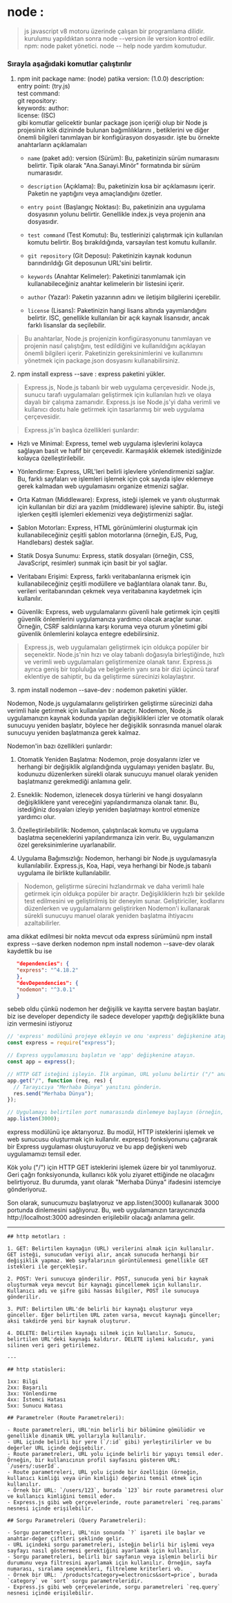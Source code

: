# node :

> js javascript v8 motoru üzerinde çalışan bir programlama dilidir.
> kurulumu yapıldıktan sonra node --version ile version kontrol edilir.
> npm: node paket yönetici.
> node -- help node yardım komutudur.

### Sırayla aşağıdaki komutlar çalıştırılır

1. npm init
   package name: (node) patika
   version: (1.0.0) description:  
    entry point: (try.js)  
    test command:  
    git repository:  
    keywords:
   author:  
    license: (ISC)  
    gibi komutlar gelicektir bunlar package json içeriği olup bir Node js projesinin kök dizininde bulunan bağımlılıklarını , betiklerini ve diğer önemli bilgileri tanımlayan bir konfigürasyon dosyasıdır. işte bu örnekte anahtarların açıklamaları

   - `name` (paket adı):
     version (Sürüm): Bu, paketinizin sürüm numarasını belirtir. Tipik olarak "Ana.Sanayi.Minör" formatında bir sürüm numarasıdır.

   - `description` (Açıklama): Bu, paketinizin kısa bir açıklamasını içerir. Paketin ne yaptığını veya amaçlandığını özetler.

   - `entry point` (Başlangıç Noktası): Bu, paketinizin ana uygulama dosyasının yolunu belirtir. Genellikle index.js veya projenin ana dosyasıdır.

   - `test command` (Test Komutu): Bu, testlerinizi çalıştırmak için kullanılan komutu belirtir. Boş bırakıldığında, varsayılan test komutu kullanılır.

   - `git repository` (Git Deposu): Paketinizin kaynak kodunun barındırıldığı Git deposunun URL'sini belirtir.

   - `keywords` (Anahtar Kelimeler): Paketinizi tanımlamak için kullanabileceğiniz anahtar kelimelerin bir listesini içerir.

   - `author` (Yazar): Paketin yazarının adını ve iletişim bilgilerini içerebilir.

   - `license` (Lisans): Paketinizin hangi lisans altında yayımlandığını belirtir. ISC, genellikle kullanılan bir açık kaynak lisansıdır, ancak farklı lisanslar da seçilebilir.

> Bu anahtarlar, Node.js projenizin konfigürasyonunu tanımlayan ve projenin nasıl çalıştığını, test edildiğini ve kullanıldığını açıklayan önemli bilgileri içerir. Paketinizin gereksinimlerini ve kullanımını yönetmek için package.json dosyasını kullanabilirsiniz.

2.  npm install express --save : express paketini yükler.

> Express.js, Node.js tabanlı bir web uygulama çerçevesidir. Node.js, sunucu tarafı uygulamaları geliştirmek için kullanılan hızlı ve olaya dayalı bir çalışma zamanıdır. Express.js ise Node.js'yi daha verimli ve kullanıcı dostu hale getirmek için tasarlanmış bir web uygulama çerçevesidir.

> Express.js'in başlıca özellikleri şunlardır:

- Hızlı ve Minimal: Express, temel web uygulama işlevlerini kolayca sağlayan basit ve hafif bir çerçevedir. Karmaşıklık eklemek istediğinizde kolayca özelleştirilebilir.
- Yönlendirme: Express, URL'leri belirli işlevlere yönlendirmenizi sağlar. Bu, farklı sayfaları ve işlemleri işlemek için çok sayıda işlev eklemeye gerek kalmadan web uygulamasını organize etmenizi sağlar.

- Orta Katman (Middleware): Express, isteği işlemek ve yanıtı oluşturmak için kullanılan bir dizi ara yazılım (middleware) işlevine sahiptir. Bu, isteği işlerken çeşitli işlemleri eklemenizi veya değiştirmenizi sağlar.

- Şablon Motorları: Express, HTML görünümlerini oluşturmak için kullanabileceğiniz çeşitli şablon motorlarına (örneğin, EJS, Pug, Handlebars) destek sağlar.

- Statik Dosya Sunumu: Express, statik dosyaları (örneğin, CSS, JavaScript, resimler) sunmak için basit bir yol sağlar.

- Veritabanı Erişimi: Express, farklı veritabanlarına erişmek için kullanabileceğiniz çeşitli modüllere ve bağlantılara olanak tanır. Bu, verileri veritabanından çekmek veya veritabanına kaydetmek için kullanılır.

- Güvenlik: Express, web uygulamalarını güvenli hale getirmek için çeşitli güvenlik önlemlerini uygulamanıza yardımcı olacak araçlar sunar. Örneğin, CSRF saldırılarına karşı koruma veya oturum yönetimi gibi güvenlik önlemlerini kolayca entegre edebilirsiniz.

> Express.js, web uygulamaları geliştirmek için oldukça popüler bir seçenektir. Node.js'nin hızı ve olay tabanlı doğasıyla birleştiğinde, hızlı ve verimli web uygulamaları geliştirmenize olanak tanır. Express.js ayrıca geniş bir topluluğa ve belgelerin yanı sıra bir dizi üçüncü taraf eklentiye de sahiptir, bu da geliştirme sürecinizi kolaylaştırır.

3. npm install nodemon --save-dev : nodemon paketini yükler.

Nodemon, Node.js uygulamalarını geliştirirken geliştirme sürecinizi daha verimli hale getirmek için kullanılan bir araçtır. Nodemon, Node.js uygulamanızın kaynak kodunda yapılan değişiklikleri izler ve otomatik olarak sunucuyu yeniden başlatır, böylece her değişiklik sonrasında manuel olarak sunucuyu yeniden başlatmanıza gerek kalmaz.

Nodemon'in bazı özellikleri şunlardır:

1. Otomatik Yeniden Başlatma: Nodemon, proje dosyalarını izler ve herhangi bir değişiklik algılandığında uygulamayı yeniden başlatır. Bu, kodunuzu düzenlerken sürekli olarak sunucuyu manuel olarak yeniden başlatmanız gerekmediği anlamına gelir.

2. Esneklik: Nodemon, izlenecek dosya türlerini ve hangi dosyaların değişikliklere yanıt vereceğini yapılandırmanıza olanak tanır. Bu, istediğiniz dosyaları izleyip yeniden başlatmayı kontrol etmenize yardımcı olur.

3. Özelleştirilebilirlik: Nodemon, çalıştırılacak komutu ve uygulama başlatma seçeneklerini yapılandırmanıza izin verir. Bu, uygulamanızın özel gereksinimlerine uyarlanabilir.

4. Uygulama Bağımsızlığı: Nodemon, herhangi bir Node.js uygulamasıyla kullanılabilir. Express.js, Koa, Hapi, veya herhangi bir Node.js tabanlı uygulama ile birlikte kullanılabilir.

> Nodemon, geliştirme sürecini hızlandırmak ve daha verimli hale getirmek için oldukça popüler bir araçtır. Değişikliklerin hızlı bir şekilde test edilmesini ve geliştirilmiş bir deneyim sunar. Geliştiriciler, kodlarını düzenlerken ve uygulamalarını geliştirirken Nodemon'i kullanarak sürekli sunucuyu manuel olarak yeniden başlatma ihtiyacını azaltabilirler.

ama dikkat edilmesi bir nokta mevcut oda express sürümünü npm install express --save derken nodemon npm install nodemon --save-dev olarak kaydettik bu ise

```json
   "dependencies": {
   "express": "^4.18.2"
   },
   "devDependencies": {
   "nodemon": "^3.0.1"
   }
```

sebeb oldu çünkü nodemon her değişilik ve kayıtta servere baştan başlatır. biz ise developer dependicty ile sadece developer yapıttığı değişiklikte buna izin vermesini istiyoruz

```javascript
// 'express' modülünü projeye ekleyin ve onu 'express' değişkenine atayın.
const express = require("express");

// Express uygulamasını başlatın ve 'app' değişkenine atayın.
const app = express();

// HTTP GET isteğini işleyin. İlk argüman, URL yolunu belirtir ("/" anasayfa yolu) ve ikinci argüman bir işlevdir.
app.get("/", function (req, res) {
  // Tarayıcıya "Merhaba Dünya" yanıtını gönderin.
  res.send("Merhaba Dünya");
});

// Uygulamayı belirtilen port numarasında dinlemeye başlayın (örneğin, 3000).
app.listen(3000);
```

express modülünü içe aktarıyoruz. Bu modül, HTTP isteklerini işlemek ve web sunucusu oluşturmak için kullanılır.
express() fonksiyonunu çağırarak bir Express uygulaması oluşturuyoruz ve bu app değişkeni web uygulamamızı temsil eder.

Kök yolu ("/") için HTTP GET isteklerini işlemek üzere bir yol tanımlıyoruz. Geri çağrı fonksiyonunda, kullanıcı kök yolu ziyaret ettiğinde ne olacağını belirtiyoruz. Bu durumda, yanıt olarak "Merhaba Dünya" ifadesini istemciye gönderiyoruz.

Son olarak, sunucumuzu başlatıyoruz ve app.listen(3000) kullanarak 3000 portunda dinlemesini sağlıyoruz. Bu, web uygulamanızın tarayıcınızda http://localhost:3000 adresinden erişilebilir olacağı anlamına gelir.

---

    ## http metotları :

    1. GET: Belirtilen kaynağın (URL) verilerini almak için kullanılır. GET isteği, sunucudan veriyi alır, ancak sunucuda herhangi bir değişiklik yapmaz. Web sayfalarının görüntülenmesi genellikle GET istekleri ile gerçekleşir.

    2. POST: Veri sunucuya gönderilir. POST, sunucuda yeni bir kaynak oluşturmak veya mevcut bir kaynağı güncellemek için kullanılır. Kullanıcı adı ve şifre gibi hassas bilgiler, POST ile sunucuya gönderilir.

    3. PUT: Belirtilen URL'de belirli bir kaynağı oluşturur veya günceller. Eğer belirtilen URL zaten varsa, mevcut kaynağı günceller; aksi takdirde yeni bir kaynak oluşturur.

    4. DELETE: Belirtilen kaynağı silmek için kullanılır. Sunucu, belirtilen URL'deki kaynağı kaldırır. DELETE işlemi kalıcıdır, yani silinen veri geri getirilemez.

    ---

    ## http statüsleri:

    1xx: Bilgi
    2xx: Başarılı
    3xx: Yönlendirme
    4xx: İstemci Hatası
    5xx: Sunucu Hatası

    ## Parametreler (Route Parametreleri):

    - Route parametreleri, URL'nin belirli bir bölümüne gömülüdür ve genellikle dinamik URL yollarıyla kullanılır.
    - URL içinde belirli bir yere (`/:id` gibi) yerleştirilirler ve bu değerler URL içinde değişebilir.
    - Route parametreleri, URL yolu içinde belirli bir yapıyı temsil eder. Örneğin, bir kullanıcının profil sayfasını gösteren URL: `/users/:userId`.
    - Route parametreleri, URL yolu içinde bir özelliğin (örneğin, kullanıcı kimliği veya ürün kimliği) değerini temsil etmek için kullanılır.
    - Örnek bir URL: `/users/123`, burada `123` bir route parametresi olur ve kullanıcı kimliğini temsil eder.
    - Express.js gibi web çerçevelerinde, route parametreleri `req.params` nesnesi içinde erişilebilir.

    ## Sorgu Parametreleri (Query Parametreleri):

    - Sorgu parametreleri, URL'nin sonunda `?` işareti ile başlar ve anahtar-değer çiftleri şeklinde gelir.
    - URL içindeki sorgu parametreleri, isteğin belirli bir işlemi veya sayfayı nasıl göstermesi gerektiğini ayarlamak için kullanılır.
    - Sorgu parametreleri, belirli bir sayfanın veya işlemin belirli bir durumunu veya filtresini ayarlamak için kullanılır. Örneğin, sayfa numarası, sıralama seçenekleri, filtreleme kriterleri vb.
    - Örnek bir URL: `/products?category=electronics&sort=price`, burada `category` ve `sort` sorgu parametreleridir.
    - Express.js gibi web çerçevelerinde, sorgu parametreleri `req.query` nesnesi içinde erişilebilir.
